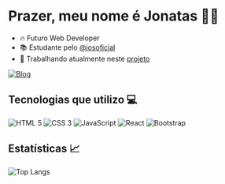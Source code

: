 # Prazer, meu nome é Jonatas 👨‍💻

- 🔥 Futuro Web Developer
- 📚 Estudante pelo [@iosoficial](https://www.instagram.com/iosoficial/)
- 🔭 Trabalhando atualmente neste [projeto](https://github.com/jonatas-souza21/ProjetoTCC_Pagina-EcoDesign/tree/master)

[![Blog](https://img.shields.io/badge/LinkedIn-0077B5?style=for-the-badge&logo=linkedin&logoColor=white)](https://www.linkedin.com/in/jonatas-evangelista/)



## Tecnologias que utilizo 💻
<div style="display: inline-block">
    <img src="https://img.shields.io/badge/HTML5-E34F26?style=for-the-badge&logo=html5&logoColor=white" alt="HTML 5"></img>
    <img src="https://img.shields.io/badge/CSS3-1572B6?style=for-the-badge&logo=css3&logoColor=white" alt="CSS 3"></img>
    <img src="https://img.shields.io/badge/JavaScript-323330?style=for-the-badge&logo=javascript&logoColor=F7DF1E" alt="JavaScript"></img>
    <img src="https://img.shields.io/badge/React-20232A?style=for-the-badge&logo=react&logoColor=61DAFB" alt="React"></img>
    <img src="https://img.shields.io/badge/Bootstrap-563D7C?style=for-the-badge&logo=bootstrap&logoColor=white" alt="Bootstrap"></img>
</div>



## Estatísticas 📈
![Top Langs](https://github-readme-stats.vercel.app/api/top-langs/?username=jonatas-souza21&hide_progress=true&theme=dracula)
